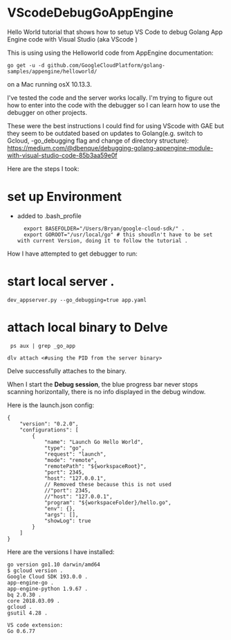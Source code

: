 # VScodeDebugGoAppEngine
Hello World tutorial that shows how to setup VS Code to debug Golang App Engine code with Visual Studio (aka VScode )

This is using using the Helloworld code from AppEngine documentation:

   

    go get -u -d github.com/GoogleCloudPlatform/golang-samples/appengine/helloworld/

on a Mac running osX 10.13.3.   

I've tested the code and the server works locally. I'm trying to figure out how to enter into the code with the debugger so I can learn how to use the debugger on other projects.

These were the best instructions I could find for using VScode with GAE but they seem to be outdated based on updates to Golang(e.g.  switch to Gcloud, -go_debugging flag and change of directory structure):  
https://medium.com/@dbenque/debugging-golang-appengine-module-with-visual-studio-code-85b3aa59e0f 

Here are the steps I took:
# set up Environment
- added to .bash_profile  

        export BASEFOLDER="/Users/Bryan/google-cloud-sdk/" . 
        export GOROOT="/usr/local/go" # this shoudln't have to be set with current Version, doing it to follow the tutorial . 

How I have attempted to get debugger to run:  

# start local server .  

    dev_appserver.py --go_debugging=true app.yaml

# attach local binary to Delve

   

     ps aux | grep _go_app 
    
    dlv attach <#using the PID from the server binary>

Delve successfully attaches to the binary.

When I start the **Debug session**, the blue progress bar never stops scanning horizontally, there is no info displayed in the debug window.


Here is the launch.json config:

    {
        "version": "0.2.0",
        "configurations": [
            {
                "name": "Launch Go Hello World",
                "type": "go",
                "request": "launch",
                "mode": "remote",
                "remotePath": "${workspaceRoot}",
                "port": 2345,
                "host": "127.0.0.1",
                // Removed these because this is not used
                //"port": 2345,
                //"host": "127.0.0.1",
                "program": "${workspaceFolder}/hello.go",
                "env": {},
                "args": [],
                "showLog": true
            }
        ]
    }

Here are the versions I have installed:  

    go version go1.10 darwin/amd64  
    $ gcloud version . 
    Google Cloud SDK 193.0.0 . 
    app-engine-go . 
    app-engine-python 1.9.67 . 
    bq 2.0.30 . 
    core 2018.03.09 . 
    gcloud . 
    gsutil 4.28 . 
    
    VS code extension:
    Go 0.6.77

